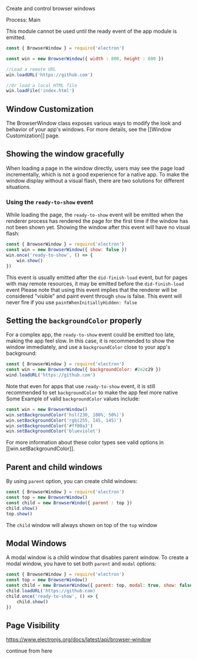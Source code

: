Create and control browser windows

Process: Main

This module cannot be used until the ready event of the app module is emitted.

```JavaScript 
const { BrowserWindow } = require('electron')

const win = new BrowserWindow({ width : 800, height : 600 })

//Load a remote URL
win.loadURL('https://github.com')

//Or load a local HTML file
win.loadFile('index.html')
```

## Window Customization
The BrowserWindow class exposes various ways to modify the look and behavior of your app's windows.  For more details, see the [[Window Customization]] page.

## Showing the window gracefully
When loading a page in the window directly, users may see the page load incrementally, which is not a good experience for a native app. To make the window display without a visual flash, there are two solutions for different situations.
### Using the `ready-to-show` event
While loading the page, the `ready-to-show` event will be emitted when the renderer process has rendered the page for the first time if the window has not been shown yet. Showing the window after this event will have no visual flash:
```JavaScript 
const { BrowserWindow } = require('electron')
const win = new BrowserWindow({ show: false })
win.once('ready-to-show', () => {
	win.show()
})
```
This event is usually emitted after the `did-finish-load` event, but for pages with may remote resources, it may be emitted before the `did-finish-load` event
Please note that using this event implies that the renderer will be considered "visible" and paint event through `show` is false. This event will never fire if you use `paintWhenInitiallyHidden: false`

## Setting the `backgroundColor` properly
For a complex app, the `ready-to-show` event could be emitted too late, making the app feel slow. In this case, it is recommended to show the window immediately, and use a `backgroundColor` close to your app's background:
```JavaScript 
const { BrowserWindow } = require('electron')
const win = new BrowserWindow({ backgroundColor: #2e2c29 })
wind.loadURL('https://github.com')
```
Note that even for apps that use `ready-to-show` event, it is still recommended to set `backgroundColor` to make the app feel more native
Some Example of valid `backgroundColor` values include:
```JavaScript
const win = new BrowserWindow()
win.setBackgroundColor('hsl(230, 100%, 50%)')
win.setBackgroundColor('rgb(255, 145, 145)')
win.setBackgroundColor('#ff00a3')
win.setBackgroundColor('blueviolet')
```
For more information about these color types see valid options in [[win.setBackgroundColor]].
## Parent and child windows
By using `parent` option, you can create child windows:
```JavaScript
const { BrowserWindow } = require('electron')
const top = new BrowserWindow()
const child = new BrowserWindo({ parent : top })
child.show()
top.show()
```
The `child` window will always shown on top of the `top` window
## Modal Windows
A modal window is a child window that disables parent window. To create a modal window, you have to set both `parent` and `modal` options:
```JavaScript
const { BrowserWindow } = require('electron')
const top = new BrowserWindow()
const child = new BrowserWindow({ parent: top, modal: true, show: false })
child.loadURL('https://github.com)
child.once('ready-to-show', () => {
	child.show()
})
```
## Page Visibility
https://www.electronjs.org/docs/latest/api/browser-window

continue from here
